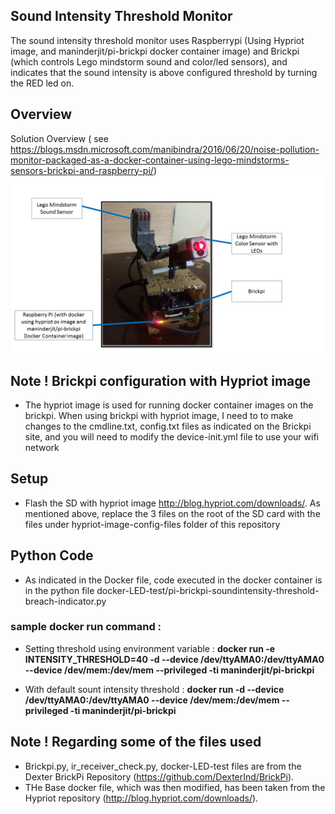 ## Sound Intensity Threshold Monitor
The sound intensity threshold monitor uses Raspberrypi (Using Hypriot image, and maninderjit/pi-brickpi docker container image)  and Brickpi (which controls Lego mindstorm sound and color/led sensors), and indicates that the sound intensity is above configured threshold by turning the RED led on.

## Overview
Solution Overview ( see https://blogs.msdn.microsoft.com/manibindra/2016/06/20/noise-pollution-monitor-packaged-as-a-docker-container-using-lego-mindstorms-sensors-brickpi-and-raspberry-pi/)
![Solution Overview](https://raw.githubusercontent.com/maniSbindra/docker-brickpi-raspberrypi-hypriot/master/images/overview.jpg "Solution Overview")

## Note ! Brickpi configuration with Hypriot image
* The hypriot image is used for running docker container images on the brickpi. When using brickpi with hypriot image, I need to to make changes to the cmdline.txt, config.txt files as indicated on the Brickpi site, and you will need to modify the device-init.yml file to use your wifi network

## Setup
* Flash the SD with hypriot image http://blog.hypriot.com/downloads/. As mentioned above, replace the 3 files on the root of the SD card with the files under hypriot-image-config-files folder of this repository 

## Python Code 
* As indicated in the Docker file, code executed in the docker container is in the python file docker-LED-test/pi-brickpi-soundintensity-threshold-breach-indicator.py

### sample docker run command : 
* Setting threshold using environment variable :
**docker run -e INTENSITY_THRESHOLD=40 -d --device /dev/ttyAMA0:/dev/ttyAMA0 --device /dev/mem:/dev/mem --privileged -ti maninderjit/pi-brickpi**

* With default sount intensity threshold :
**docker run -d --device /dev/ttyAMA0:/dev/ttyAMA0 --device /dev/mem:/dev/mem --privileged -ti maninderjit/pi-brickpi**

## Note ! Regarding some of the files used
* Brickpi.py, ir_receiver_check.py, docker-LED-test files are from the Dexter BrickPi Repository (https://github.com/DexterInd/BrickPi).
* THe Base docker file, which was then modified, has been taken from the Hypriot repository (http://blog.hypriot.com/downloads/).

